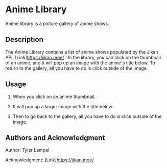 # Anime Library

Anime library is a picture gallery of anime shows.

## Description

The Anime Library contains a list of anime shows populated by the Jikan API. [Link]https://jikan.moe/ . In the library, you can click on the thumbnail of an anime, and it will pop up an image with the anime's title below. To return to the gallery, all you have to do is click outside of the image.

## Usage

1. When you click on an anime thumbnail.


2. It will pop up a larger image with the title below.

3. Then to go back to the gallery, all you have to do is click outside of the image.


## Authors and Acknowledgment

Author: Tyler Lampel

Acknowledgment: [Link]https://jikan.moe/